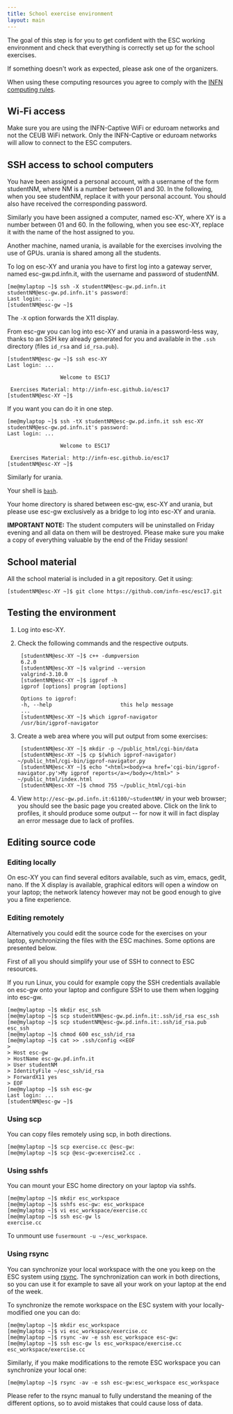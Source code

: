```yaml
---
title: School exercise environment
layout: main
---
```


The goal of this step is for you to get confident with the ESC working
environment and check that everything is correctly set up for the
school exercises.

If something doesn't work as expected, please ask one of the
organizers.

When using these computing resources you agree to comply with the [INFN
computing rules](http://www.ac.infn.it/accesso_risorse_informatiche/en_regulations.pdf).

## Wi-Fi access

Make sure you are using the INFN-Captive WiFi or eduroam networks and
not the CEUB WiFi network. Only the INFN-Captive or eduroam networks
will allow to connect to the ESC computers.

## SSH access to school computers

You have been assigned a personal account, with a username of the form
studentNM, where NM is a number between 01 and 30. In the following,
when you see studentNM, replace it with your personal account. You
should also have received the corresponding password.

Similarly you have been assigned a computer, named esc-XY, where XY is
a number between 01 and 60. In the following, when you see esc-XY,
replace it with the name of the host assigned to you.

Another machine, named urania, is available for the exercises
involving the use of GPUs. urania is shared among all the students.

To log on esc-XY and urania you have to first log into a gateway
server, named esc-gw.pd.infn.it, with the username and password of
studentNM.

	[me@mylaptop ~]$ ssh -X studentNM@esc-gw.pd.infn.it
	studentNM@esc-gw.pd.infn.it's password: 
	Last login: ...
	[studentNM@esc-gw ~]$ 

The `-X` option forwards the X11 display.

From esc-gw you can log into esc-XY and urania in a password-less way,
thanks to an SSH key already generated for you and available in the
`.ssh` directory (files `id_rsa` and `id_rsa.pub`).

	[studentNM@esc-gw ~]$ ssh esc-XY
	Last login: ...
	
	                 Welcome to ESC17
	
	 Exercises Material: http://infn-esc.github.io/esc17
	[studentNM@esc-XY ~]$ 

If you want you can do it in one step.

    [me@mylaptop ~]$ ssh -tX studentNM@esc-gw.pd.infn.it ssh esc-XY
	studentNM@esc-gw.pd.infn.it's password: 
	Last login: ...
	
	                 Welcome to ESC17
	
	 Exercises Material: http://infn-esc.github.io/esc17
	[studentNM@esc-XY ~]$ 

Similarly for urania.

Your shell is [`bash`](http://www.gnu.org/s/bash).

Your home directory is shared between esc-gw, esc-XY and urania, but
please use esc-gw exclusively as a bridge to log into esc-XY and
urania.

<div class="alert alert-danger" role="alert">
<strong>IMPORTANT NOTE:</strong> The student computers will be uninstalled on Friday
evening and all data on them will be destroyed. Please make sure you make
a copy of everything valuable by the end of the Friday session!
</div>

## School material

All the school material is included in a git repository. Get it using:

    [studentNM@esc-XY ~]$ git clone https://github.com/infn-esc/esc17.git

## Testing the environment

1. Log into esc-XY.

2. Check the following commands and the respective outputs.

		[studentNM@esc-XY ~]$ c++ -dumpversion
		6.2.0
		[studentNM@esc-XY ~]$ valgrind --version
		valgrind-3.10.0
		[studentNM@esc-XY ~]$ igprof -h
		igprof [options] program [options]
		
		Options to igprof:
		-h, --help                  	this help message
		...
		[studentNM@esc-XY ~]$ which igprof-navigator
		/usr/bin/igprof-navigator

3. Create a web area where you will put output from some exercises:

		[studentNM@esc-XY ~]$ mkdir -p ~/public_html/cgi-bin/data
		[studentNM@esc-XY ~]$ cp $(which igprof-navigator) ~/public_html/cgi-bin/igprof-navigator.py
		[studentNM@esc-XY ~]$ echo "<html><body><a href='cgi-bin/igprof-navigator.py'>My igprof reports</a></body></html>" > ~/public_html/index.html
		[studentNM@esc-XY ~]$ chmod 755 ~/public_html/cgi-bin

4. View `http://esc-gw.pd.infn.it:61100/~studentNM/` in your web browser; you
   should see the basic page you created above. Click on the link to
   profiles, it should produce some output -- for now it will in fact
   display an error message due to lack of profiles.

## Editing source code

### Editing locally

On esc-XY you can find several editors available, such as vim, emacs,
gedit, nano. If the X display is available, graphical editors
will open a window on your laptop; the network latency however may not
be good enough to give you a fine experience.

### Editing remotely

Alternatively you could edit the source code for the exercises on your
laptop, synchronizing the files with the ESC machines. Some options
are presented below.

First of all you should simplify your use of SSH to connect to ESC
resources.

If you run Linux, you could for example copy the SSH credentials
available on esc-gw onto your laptop and configure SSH to use them
when logging into esc-gw.

	[me@mylaptop ~]$ mkdir esc_ssh
	[me@mylaptop ~]$ scp studentNM@esc-gw.pd.infn.it:.ssh/id_rsa esc_ssh
	[me@mylaptop ~]$ scp studentNM@esc-gw.pd.infn.it:.ssh/id_rsa.pub esc_ssh
	[me@mylaptop ~]$ chmod 600 esc_ssh/id_rsa
	[me@mylaptop ~]$ cat >> .ssh/config <<EOF
	> 
	> Host esc-gw
	> HostName esc-gw.pd.infn.it
	> User studentNM
	> IdentityFile ~/esc_ssh/id_rsa
	> ForwardX11 yes
	> EOF
	[me@mylaptop ~]$ ssh esc-gw
	Last login: ...
	[studentNM@esc-gw ~]$ 

### Using scp

You can copy files remotely using scp, in both directions.

	[me@mylaptop ~]$ scp exercise.cc @esc-gw:
	[me@mylaptop ~]$ scp @esc-gw:exercise2.cc .

### Using sshfs

You can mount your ESC home directory on your laptop via sshfs.

	[me@mylaptop ~]$ mkdir esc_workspace
	[me@mylaptop ~]$ sshfs esc-gw: esc_workspace
	[me@mylaptop ~]$ vi esc_workspace/exercise.cc
	[me@mylaptop ~]$ ssh esc-gw ls
	exercise.cc

To unmount use `fusermount -u ~/esc_workspace`.

### Using rsync

You can synchronize your local workspace with the one you keep on the
ESC system using [rsync](http://rsync.samba.org/). The synchronization
can work in both directions, so you can use it for example to save all
your work on your laptop at the end of the week.

To synchronize the remote workspace on the ESC system with your
locally-modified one you can do:

	[me@mylaptop ~]$ mkdir esc_workspace
	[me@mylaptop ~]$ vi esc_workspace/exercise.cc
	[me@mylaptop ~]$ rsync -av -e ssh esc_workspace esc-gw:
	[me@mylaptop ~]$ ssh esc-gw ls esc_workspace/exercise.cc
	esc_workspace/exercise.cc

Similarly, if you make modifications to the remote ESC workspace you
can synchronize your local one:

    [me@mylaptop ~]$ rsync -av -e ssh esc-gw:esc_workspace esc_workspace

Please refer to the rsync manual to fully understand the meaning of
the different options, so to avoid mistakes that could cause loss of
data.

